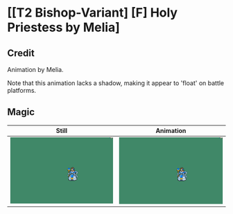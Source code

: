 # [\[T2 Bishop-Variant\] \[F\] Holy Priestess by Melia]

## Credit

Animation by Melia.

Note that this animation lacks a shadow, making it appear to 'float' on battle platforms.

## Magic

| Still | Animation |
| :---: | :-------: |
| ![Magic still](./Magic_000.png) | ![Magic animation](./Magic.gif) |
